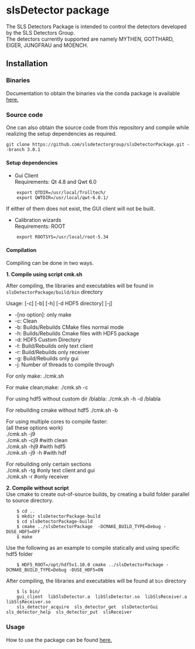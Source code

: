 # slsDetector package

The SLS Detectors Package is intended to control the detectors developed by the SLS Detectors Group. <br> 
The detectors currently supported are namely MYTHEN, GOTTHARD, EIGER, JUNGFRAU and MOENCH.<br>

## Installation

### Binaries
Documentation to obtain the binaries via the conda package is available [here.](https://github.com/slsdetectorgroup/sls_detector_software)

### Source code
One can also obtain the source code from this repository and compile while realizing the setup dependencies as required.
```
git clone https://github.com/slsdetectorgroup/slsDetectorPackage.git --branch 3.0.1

```
#### Setup dependencies 
* Gui Client <br>
Requirements: Qt 4.8 and Qwt 6.0
```
    export QTDIR=/usr/local/Trolltech/
    export QWTDIR=/usr/local/qwt-6.0.1/
```
If either of them does not exist, the GUI client will not be built.

* Calibration wizards<br>
Requirements: ROOT
```
    export ROOTSYS=/usr/local/root-5.34
```

#### Compilation 

Compiling can be done in two ways.

**1. Compile using script cmk.sh**<br>

After compiling, the libraries and executables will be found in `slsDetectorPackage/build/bin` directory<br>

Usage: [-c] [-b] [-h] [-d HDF5 directory] [-j]<br>
 * -[no option]: only make<br>
 * -c: Clean<br>
 * -b: Builds/Rebuilds CMake files normal mode<br>
 * -h: Builds/Rebuilds Cmake files with HDF5 package<br>
 * -d: HDF5 Custom Directory<br>
 * -t: Build/Rebuilds only text client<br>
 * -r: Build/Rebuilds only receiver<br>
 * -g: Build/Rebuilds only gui<br>
 * -j: Number of threads to compile through<br>
 
For only make:
./cmk.sh

For make clean;make:
./cmk.sh -c

For using hdf5 without custom dir /blabla:
./cmk.sh -h -d /blabla

For rebuilding cmake without hdf5 
./cmk.sh -b

For using multiple cores to compile faster:<br>
(all these options work)<br>
./cmk.sh -j9<br>
./cmk.sh -cj9 #with clean<br>
./cmk.sh -hj9 #with hdf5<br>
./cmk.sh -j9 -h #with hdf<br>

For rebuilding only certain sections<br>
./cmk.sh -tg #only text client and gui<br>
./cmk.sh -r #only receiver<br>


**2. Compile without script**<br>
Use cmake to create out-of-source builds, by creating a build folder parallel to source directory.
```
    $ cd ..
    $ mkdir slsDetectorPackage-build
    $ cd slsDetectorPackage-build
    $ cmake ../slsDetectorPackage  -DCMAKE_BUILD_TYPE=Debug -DUSE_HDF5=OFF 
    $ make
```

Use the following as an example to compile statically and using specific hdf5 folder
```
    $ HDF5_ROOT=/opt/hdf5v1.10.0 cmake ../slsDetectorPackage -DCMAKE_BUILD_TYPE=Debug -DUSE_HDF5=ON
 ```  
After compiling, the libraries and executables will be found at `bin` directory
```
    $ ls bin/
    gui_client  libSlsDetector.a  libSlsDetector.so  libSlsReceiver.a  libSlsReceiver.so
    sls_detector_acquire  sls_detector_get  slsDetectorGui  sls_detector_help  sls_detector_put  slsReceiver
```

### Usage
How to use the package can be found [here.](https://github.com/slsdetectorgroup/slsDetectorPackage/wiki)
